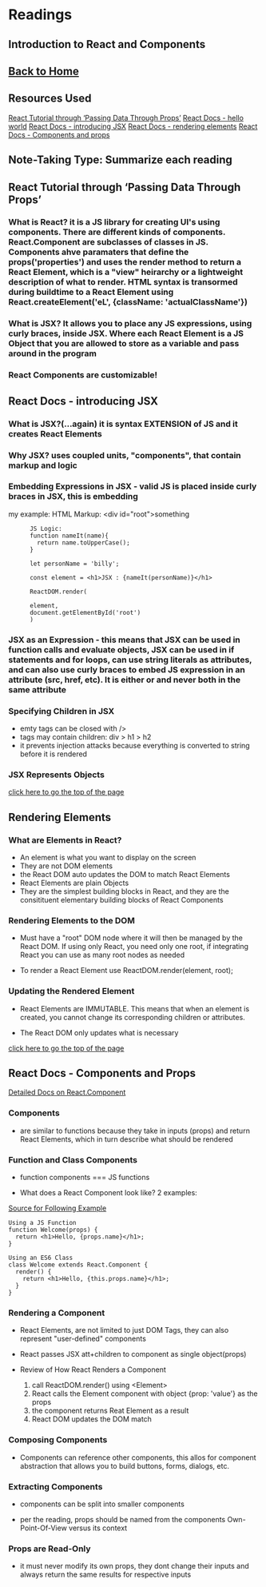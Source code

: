 # Readings

## Introduction to React and Components

## [Back to Home](/README.md)

## Resources Used
[React Tutorial through ‘Passing Data Through Props’](https://reactjs.org/tutorial/tutorial.html)
[React Docs - hello world](https://reactjs.org/docs/hello-world.html)
[React Docs - introducing JSX](https://reactjs.org/docs/introducing-jsx.html)
[React Docs - rendering elements](https://reactjs.org/docs/rendering-elements.html)
[React Docs - Components and props](https://reactjs.org/docs/components-and-props.html)

## Note-Taking Type: Summarize each reading

## React Tutorial through ‘Passing Data Through Props’

### What is React? it is a JS library for creating UI's using components. There are different kinds of components. React.Component are subclasses of classes in JS. Components ahve paramaters that define the props('properties') and uses the render method to return a React Element, which is a "view" heirarchy or a lightweight description of what to render. HTML syntax is transormed during buildtime to a React Element using React.createElement('eL', {className: 'actualClassName'})

### What is JSX? It allows you to place any JS expressions, using curly braces, inside JSX. Where each React Element is a JS Object that you are allowed to store as a variable and pass around in the program

### React Components are customizable!

## React Docs - introducing JSX

### What is JSX?(...again) it is syntax EXTENSION of JS and it creates React Elements

### Why JSX? uses coupled units, "components", that contain markup and logic

### Embedding Expressions in JSX - valid JS is placed inside curly braces in JSX, this is embedding

my example:
          HTML Markup:
          \<div id="root">something</div>

          JS Logic:
          function nameIt(name){
            return name.toUpperCase();
          }

          let personName = 'billy';

          const element = <h1>JSX : {nameIt(personName)}</h1>
                
          ReactDOM.render(

          element,
          document.getElementById('root')
          )

### JSX as an Expression - this means that JSX can be used in function calls and evaluate objects, JSX can be used in if statements and for loops, can use string literals as attributes, and can also use curly braces to embed JS expression in an attribute (src, href, etc). It is either or and never both in the same attribute

### Specifying Children in JSX

- emty tags can be closed with \/>
- tags may contain children: div > h1 > h2
- it prevents injection attacks because everything is converted to string before it is rendered

### JSX Represents Objects

[click here to go the top of the page](#-Readings)

## Rendering Elements

### What are Elements in React?

- An element is what you want to display on the screen
- They are not DOM elements
- the React DOM auto updates the DOM to match React Elements
- React Elements are plain Objects
- They are the simplest building blocks in React, and they are the consitituent elementary building blocks of React Components

### Rendering Elements to the DOM

- Must have a "root" DOM node where it will then be managed by the React DOM. If using only React, you need only one root, if integrating React you can use as many root nodes as needed

- To render a React Element use  ReactDOM.render(element, root);

### Updating the Rendered Element

- React Elements are IMMUTABLE. This means that when an element is created, you cannot change its corresponding children or attributes.

- The React DOM only updates what is necessary

[click here to go the top of the page](#-Readings)

## React Docs - Components and Props

[Detailed Docs on React.Component](https://reactjs.org/docs/react-component.html)

### Components

- are similar to functions because they take in inputs (props) and return React Elements, which in turn describe what should be rendered

### Function and Class Components

- function components === JS functions

- What does a React Component look like? 2 examples:

[Source for Following Example](https://reactjs.org/docs/components-and-props.html)

    Using a JS Function
    function Welcome(props) {
      return <h1>Hello, {props.name}</h1>;
    }

    Using an ES6 Class
    class Welcome extends React.Component {
      render() {
        return <h1>Hello, {this.props.name}</h1>;
      }
    }

### Rendering a Component

- React Elements, are not limited to just DOM Tags, they can also represent "user-defined" components

- React passes JSX att+children to component as single object(props)

- Review of How React Renders a Component
  1. call ReactDOM.render() using \<Element>
  2. React calls the Element component with object {prop: 'value'} as the props
  3. the component returns Reat Element as a result
  4. React DOM updates the DOM match

### Composing Components

- Components can reference other components, this allos for component abstraction that allows you to build buttons, forms, dialogs, etc.

### Extracting Components

- components can be split into smaller components

- per the reading, props should be named from the components Own-Point-Of-View versus its context

### Props are Read-Only

- it must never modify its own props, they dont change their inputs and always return the same results for respective inputs